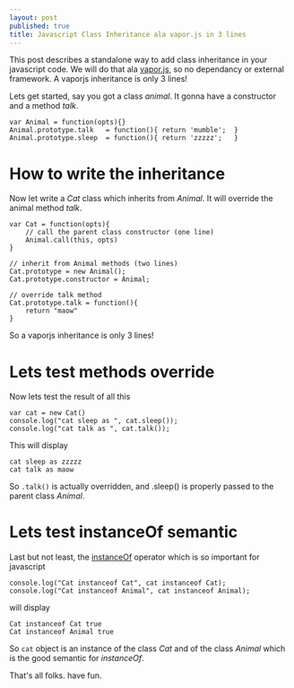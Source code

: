 ```yaml
---
layout: post
published: true
title: Javascript Class Inheritance ala vapor.js in 3 lines
---
```

This post describes a standalone way to add class inheritance in your javascript code.
We will do that ala [vapor.js](https://github.com/madrobby/vapor.js), so no
dependancy or external framework. A vaporjs inheritance is only 3 lines!

Lets get started, say you got a class *animal*. It gonna have a constructor and a
method *talk*.

    var Animal = function(opts){}
    Animal.prototype.talk	= function(){ return 'mumble';  }
    Animal.prototype.sleep	= function(){ return 'zzzzz';   }

<!-- more -->

# How to write the inheritance

Now let write a *Cat* class which inherits from *Animal*. It will override the animal
method *talk*.

    var Cat = function(opts){
        // call the parent class constructor (one line)
        Animal.call(this, opts)
    }

    // inherit from Animal methods (two lines)
    Cat.prototype = new Animal();
    Cat.prototype.constructor = Animal;

    // override talk method
    Cat.prototype.talk = function(){
        return "maow"
    }

So a vaporjs inheritance is only 3 lines!

# Lets test methods override

Now lets test the result of all this

    var cat = new Cat()
    console.log("cat sleep as ", cat.sleep());
    console.log("cat talk as ", cat.talk());
    
This will display

    cat sleep as zzzzz
    cat talk as maow

So `.talk()` is actually overridden, and .sleep() is properly passed to the parent class *Animal*.

# Lets test instanceOf semantic

Last but not least, the [instanceOf](https://developer.mozilla.org/en/JavaScript/Reference/Operators/Special/instanceof)
operator which is so important for javascript 

    console.log("Cat instanceof Cat", cat instanceof Cat);
    console.log("Cat instanceof Animal", cat instanceof Animal);

will display

    Cat instanceof Cat true
    Cat instanceof Animal true

So `cat` object is an instance of the class *Cat* and of the class *Animal* which is the good
semantic for *instanceOf*.

That's all folks. have fun.